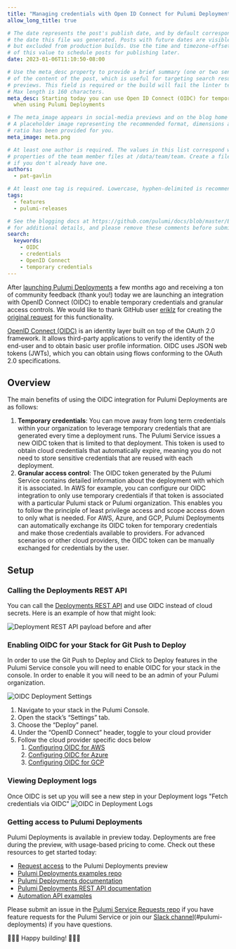 ```yaml
---
title: "Managing credentials with Open ID Connect for Pulumi Deployments"
allow_long_title: true

# The date represents the post's publish date, and by default corresponds with
# the date this file was generated. Posts with future dates are visible in development,
# but excluded from production builds. Use the time and timezone-offset portions of
# of this value to schedule posts for publishing later.
date: 2023-01-06T11:10:50-08:00

# Use the meta_desc property to provide a brief summary (one or two sentences)
# of the content of the post, which is useful for targeting search results or social-media
# previews. This field is required or the build will fail the linter test.
# Max length is 160 characters.
meta_desc: Starting today you can use Open ID Connect (OIDC) for temporary cloud credentials
  when using Pulumi Deployments

# The meta_image appears in social-media previews and on the blog home page.
# A placeholder image representing the recommended format, dimensions and aspect
# ratio has been provided for you.
meta_image: meta.png

# At least one author is required. The values in this list correspond with the `id`
# properties of the team member files at /data/team/team. Create a file for yourself
# if you don't already have one.
authors:
  - pat-gavlin

# At least one tag is required. Lowercase, hyphen-delimited is recommended.
tags:
  - features
  - pulumi-releases

# See the blogging docs at https://github.com/pulumi/docs/blob/master/BLOGGING.md.
# for additional details, and please remove these comments before submitting for review.
search:
  keywords:
    - OIDC
    - credentials
    - OpenID Connect
    - temporary credentials
---
```


After [launching Pulumi Deployments](/blog/pulumi-deployments) a few months ago and receiving a ton of community feedback (thank you!) today we are launching an integration with OpenID Connect (OIDC) to enable temporary credentials and granular access controls. We would like to thank GitHub user [eriklz](https://github.com/eriklz) for creating the [original request](https://github.com/pulumi/pulumi-cloud-requests/issues/144) for this functionality.

<!--more-->

[OpenID Connect (OIDC)](https://openid.net/connect) is an identity layer built on top of the OAuth 2.0 framework. It allows third-party applications to verify the identity of the end-user and to obtain basic user profile information. OIDC uses JSON web tokens (JWTs), which you can obtain using flows conforming to the OAuth 2.0 specifications.

## Overview

The main benefits of using the OIDC integration for Pulumi Deployments are as follows:

1. **Temporary credentials**: You can move away from long term credentials within your organization to leverage temporary credentials that are generated every time a deployment runs. The Pulumi Service issues a new OIDC token that is limited to that deployment. This token is used to obtain cloud credentials that automatically expire, meaning you do not need to store sensitive credentials that are reused with each deployment.
2. **Granular access control**: The OIDC token generated by the Pulumi Service contains detailed information about the deployment with which it is associated. In AWS for example, you can configure our OIDC integration to only use temporary credentials if that token is associated with a particular Pulumi stack or Pulumi organization. This enables you to follow the principle of least privilege access and scope access down to only what is needed.
For AWS, Azure, and GCP, Pulumi Deployments can automatically exchange its OIDC token for temporary credentials and make those credentials available to providers. For advanced scenarios or other cloud providers, the OIDC token can be manually exchanged for credentials by the user.
## Setup

### Calling the Deployments REST API

You can call the [Deployments REST API](/docs/reference/deployments-rest-api) and use OIDC instead of cloud secrets. Here is an example of how that might look:

![Deployment REST API payload before and after](deployment-api-payload.png)

### Enabling OIDC for your Stack for Git Push to Deploy

In order to use the Git Push to Deploy and Click to Deploy features in the Pulumi Service console you will need to enable OIDC for your stack in the console. In order to enable it you will need to be an admin of your Pulumi organization.

![OIDC Deployment Settings](oidc-settings.png)

1. Navigate to your stack in the Pulumi Console.
2. Open the stack’s “Settings” tab.
3. Choose the “Deploy” panel.
4. Under the “OpenID Connect” header, toggle to your cloud provider
5. Follow the cloud provider specific docs below
   1. [Configuring OIDC for AWS](/docs/guides/oidc/provider/aws/)
   2. [Configuring OIDC for Azure](/docs/guides/oidc/provider/azure/)
   3. [Configuring OIDC for GCP](/docs/guides/oidc/provider/gcp/)

### Viewing Deployment logs

Once OIDC is set up you will see a new step in your Deployment logs "Fetch credentials via OIDC"
![OIDC in Deployment Logs](oidc-deployment.jpg)

### Getting access to Pulumi Deployments

Pulumi Deployments is available in preview today. Deployments are free during the preview, with usage-based pricing to come. Check out these resources to get started today:

- [Request access](/product/pulumi-deployments) to the Pulumi Deployments preview
- [Pulumi Deployments examples repo](https://github.com/pulumi/deploy-demos)
- [Pulumi Deployments documentation](/docs/pulumi-cloud/deployments/)
- [Pulumi Deployments REST API documentation](/docs/pulumi-cloud/deployments/api/)
- [Automation API examples](https://github.com/pulumi/automation-api-examples)

Please submit an issue in the [Pulumi Service Requests repo](https://github.com/pulumi/pulumi-cloud-requests) if you have feature requests for the Pulumi Service or join our [Slack channel](https://pulumi-community.slack.com)(#pulumi-deployments) if you have questions.

🚀🚀🚀 Happy building! 🚀🚀🚀
